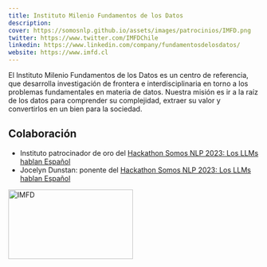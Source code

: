 ```yaml
---
title: Instituto Milenio Fundamentos de los Datos
description:
cover: https://somosnlp.github.io/assets/images/patrocinios/IMFD.png
twitter: https://www.twitter.com/IMFDChile
linkedin: https://www.linkedin.com/company/fundamentosdelosdatos/
website: https://www.imfd.cl
---
```


El Instituto Milenio Fundamentos de los Datos es un centro de referencia, que desarrolla investigación de frontera e interdisciplinaria en torno a los problemas fundamentales en materia de datos. Nuestra misión es ir a la raíz de los datos para comprender su complejidad, extraer su valor y convertirlos en un bien para la sociedad.

## Colaboración

- Instituto patrocinador de oro del [Hackathon Somos NLP 2023: Los LLMs hablan Español](/hackathon)
- Jocelyn Dunstan: ponente del [Hackathon Somos NLP 2023: Los LLMs hablan Español](/hackathon)

<div class="flex justify-center">
    <img alt="IMFD" width="250" height="140" 
    src="https://somosnlp.github.io/assets/images/patrocinios/IMFD.png" />
</div>
